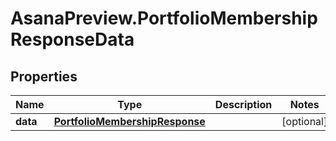 # AsanaPreview.PortfolioMembershipResponseData

## Properties
Name | Type | Description | Notes
------------ | ------------- | ------------- | -------------
**data** | [**PortfolioMembershipResponse**](PortfolioMembershipResponse.md) |  | [optional] 

